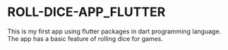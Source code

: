 # ROLL-DICE-APP_FLUTTER
This is my first app using flutter packages in dart programming language.  The app has a basic feature of rolling dice for games.
